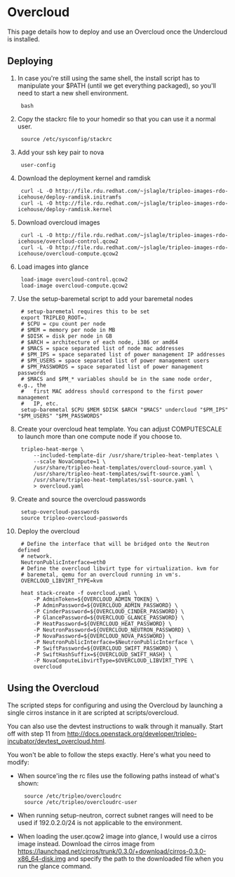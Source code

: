 Overcloud
=========
This page details how to deploy and use an Overcloud once the Undercloud is
installed.

Deploying
---------

1. In case you're still using the same shell, the install script has to manipulate your $PATH (until we get everything
   packaged), so you'll need to start a new shell environment.

        bash

4. Copy the stackrc file to your homedir so that you can use it a normal user.

        source /etc/sysconfig/stackrc

4. Add your ssh key pair to nova

        user-config

5. Download the deployment kernel and ramdisk

        curl -L -O http://file.rdu.redhat.com/~jslagle/tripleo-images-rdo-icehouse/deploy-ramdisk.initramfs
        curl -L -O http://file.rdu.redhat.com/~jslagle/tripleo-images-rdo-icehouse/deploy-ramdisk.kernel

5. Download overcloud images

        curl -L -O http://file.rdu.redhat.com/~jslagle/tripleo-images-rdo-icehouse/overcloud-control.qcow2
        curl -L -O http://file.rdu.redhat.com/~jslagle/tripleo-images-rdo-icehouse/overcloud-compute.qcow2

5. Load images into glance

        load-image overcloud-control.qcow2
        load-image overcloud-compute.qcow2

6. Use the setup-baremetal script to add your baremetal nodes

        # setup-baremetal requires this to be set
        export TRIPLEO_ROOT=.
        # $CPU = cpu count per node
        # $MEM = memory per node in MB
        # $DISK = disk per node in GB
        # $ARCH = architecture of each node, i386 or amd64
        # $MACS = space separated list of node mac addresses
        # $PM_IPS = space separated list of power management IP addresses
        # $PM_USERS = space separated list of power management users
        # $PM_PASSWORDS = space separated list of power management passwords
        # $MACS and $PM_* variables should be in the same node order, e.g., the 
        #   first MAC address should correspond to the first power management
        #   IP, etc.
        setup-baremetal $CPU $MEM $DISK $ARCH "$MACS" undercloud "$PM_IPS" "$PM_USERS" "$PM_PASSWORDS"

7. Create your overcloud heat template. You can adjust COMPUTESCALE to launch
   more than one compute node if you choose to.

        tripleo-heat-merge \
            --included-template-dir /usr/share/tripleo-heat-templates \
            --scale NovaCompute=1 \
            /usr/share/tripleo-heat-templates/overcloud-source.yaml \
            /usr/share/tripleo-heat-templates/swift-source.yaml \
            /usr/share/tripleo-heat-templates/ssl-source.yaml \
            > overcloud.yaml


8. Create and source the overcloud passwords

        setup-overcloud-passwords
        source tripleo-overcloud-passwords

9. Deploy the overcloud

        # Define the interface that will be bridged onto the Neutron defined
        # network.
        NeutronPublicInterface=eth0
        # Define the overcloud libvirt type for virtualization. kvm for
        # baremetal, qemu for an overcloud running in vm's.
        OVERCLOUD_LIBVIRT_TYPE=kvm

        heat stack-create -f overcloud.yaml \
            -P AdminToken=${OVERCLOUD_ADMIN_TOKEN} \
            -P AdminPassword=${OVERCLOUD_ADMIN_PASSWORD} \
            -P CinderPassword=${OVERCLOUD_CINDER_PASSWORD} \
            -P GlancePassword=${OVERCLOUD_GLANCE_PASSWORD} \
            -P HeatPassword=${OVERCLOUD_HEAT_PASSWORD} \
            -P NeutronPassword=${OVERCLOUD_NEUTRON_PASSWORD} \
            -P NovaPassword=${OVERCLOUD_NOVA_PASSWORD} \
            -P NeutronPublicInterface=$NeutronPublicInterface \
            -P SwiftPassword=${OVERCLOUD_SWIFT_PASSWORD} \
            -P SwiftHashSuffix=${OVERCLOUD_SWIFT_HASH} \
            -P NovaComputeLibvirtType=$OVERCLOUD_LIBVIRT_TYPE \
            overcloud

Using the Overcloud
-------------------
The scripted steps for configuring and using the Overcloud by launching a
single cirros instance in it are scripted at scripts/overcloud.


You can also use the devtest instructions to walk through it manually. Start off with step 11 from
http://docs.openstack.org/developer/tripleo-incubator/devtest_overcloud.html.

You won't be able to follow the steps exactly. Here's what you need to modify:

* When source'ing the rc files use the following paths instead of what's shown:

        source /etc/tripleo/overcloudrc
        source /etc/tripleo/overcloudrc-user

* When running setup-neutron, correct subnet ranges will need to be used if
  192.0.2.0/24 is not applicable to the environment.
* When loading the user.qcow2 image into glance, I would use a cirros image
  instead. Download the cirros image from
  https://launchpad.net/cirros/trunk/0.3.0/+download/cirros-0.3.0-x86_64-disk.img
  and specify the path to the downloaded file when you run the glance command.
